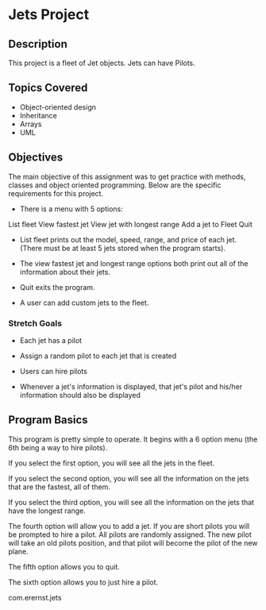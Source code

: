 # Jets Project

## Description
This project is a fleet of Jet objects. Jets can have Pilots.

## Topics Covered

* Object-oriented design
* Inheritance
* Arrays
* UML

## Objectives

The main objective of this assignment was to get practice with methods, classes and object oriented programming. Below are the specific requirements for this project.

* There is a menu with 5 options:

List fleet
View fastest jet
View jet with longest range
Add a jet to Fleet
Quit

* List fleet prints out the model, speed, range, and price of each jet. (There must be at least 5 jets stored when the program starts).


* The view fastest jet and longest range options both print out all of the information about their jets.

* Quit exits the program.

* A user can add custom jets to the fleet.

### Stretch Goals

* Each jet has a pilot

* Assign a random pilot to each jet that is created

* Users can hire pilots

* Whenever a jet's information is displayed, that jet's pilot and his/her information should also be displayed

## Program Basics
This program is pretty simple to operate. It begins with a 6 option menu (the 6th being a way to hire pilots). 

If you select the first option, you will see all the jets in the fleet.

If you select the second option, you will see all the information on the jets that are the fastest, all of them.

If you select the third option, you will see all the information on the jets that have the longest range.

The fourth option will allow you to add a jet. If you are short pilots you will be prompted to hire a pilot. All pilots are randomly assigned. The new pilot will take an old pilots position, and that pilot will become the pilot of the new plane.

The fifth option allows you to quit.

The sixth option allows you to just hire a pilot.
 
com.erernst.jets
